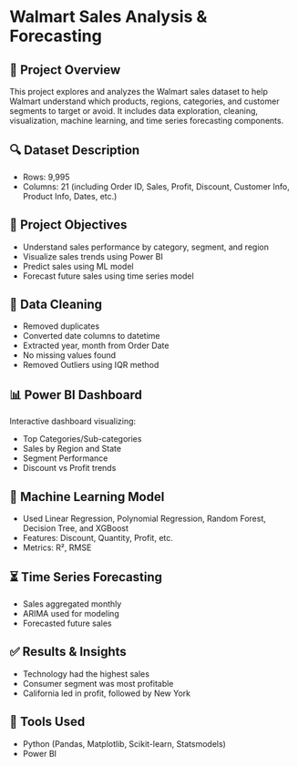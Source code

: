 # Walmart Sales Analysis & Forecasting

## 📌 Project Overview
This project explores and analyzes the Walmart sales dataset to help Walmart understand which products, regions, categories, and customer segments to target or avoid. It includes data exploration, cleaning, visualization, machine learning, and time series forecasting components.

## 🔍 Dataset Description
- Rows: 9,995
- Columns: 21 (including Order ID, Sales, Profit, Discount, Customer Info, Product Info, Dates, etc.)

## 🎯 Project Objectives
- Understand sales performance by category, segment, and region
- Visualize sales trends using Power BI
- Predict sales using ML model
- Forecast future sales using time series model

## 🧹 Data Cleaning
- Removed duplicates
- Converted date columns to datetime
- Extracted year, month from Order Date
- No missing values found
- Removed Outliers using IQR method

## 📊 Power BI Dashboard
Interactive dashboard visualizing:
- Top Categories/Sub-categories
- Sales by Region and State
- Segment Performance
- Discount vs Profit trends

## 🤖 Machine Learning Model
- Used Linear Regression, Polynomial Regression, Random Forest, Decision Tree, and XGBoost
- Features: Discount, Quantity, Profit, etc.
- Metrics: R², RMSE

## ⏳ Time Series Forecasting
- Sales aggregated monthly
- ARIMA used for modeling
- Forecasted future sales

## ✅ Results & Insights
- Technology had the highest sales
- Consumer segment was most profitable
- California led in profit, followed by New York

## 📌 Tools Used
- Python (Pandas, Matplotlib, Scikit-learn, Statsmodels)
- Power BI
